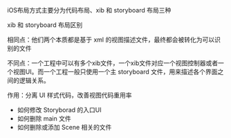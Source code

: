 iOS布局方式主要分为代码布局、xib 和 storyboard 布局三种

xib 和 storyboard 布局区别

相同点：他们两个本质都是基于 xml 的视图描述文件，最终都会被转化为可以识别的文件

不同点：一个工程中可以有多个xib文件，一个xib文件对应一个视图控制器或者一个视图UI。而一个工程一般只使用一个主 storyboard 文件，用来描述各个界面之间的逻辑关系。

作用：分离 UI 样式代码，改善视图代码重用率

- 如何修改 Storyborad 的入口UI
- 如何删除 main 文件
- 如何删除或添加 Scene 相关的文件

